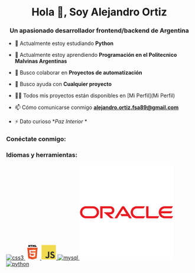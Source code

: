 <h1 align="center">Hola 👋, Soy Alejandro Ortiz</h1>
<h3 align="center">Un apasionado desarrollador frontend/backend de Argentina</h3>

- 🔭 Actualmente estoy estudiando **Python**

- 🌱 Actualmente estoy aprendiendo **Programación en el Politecnico Malvinas Argentinas**

- 👯 Busco colaborar en **Proyectos de automatización**

- 🤝 Busco ayuda con **Cualquier proyecto**

- 👨‍💻 Todos mis proyectos están disponibles en [Mi Perfil](Mi Perfil)

- 📫 Cómo comunicarse conmigo **alejandro.ortiz.fsa89@gmail.com**

- ⚡ Dato curioso **Paz Interior* *

<h3 align="left">Conéctate conmigo:</h3>
<p align="left">
</p>

<h3 align="left">Idiomas y herramientas:</h3>
<p align=" izquierda"> <a href="https://www.w3schools.com/css/" target="_blank" rel="noreferrer"> <img src="https://raw.githubusercontent.com/devicons/devicon /master/icons/css3/css3-original-wordmark.svg" alt="css3" width="40" height="40"/> </a> <a href="https://www.w3.org /html/" target="_blank" rel="noreferrer"> <img src="https://raw.githubusercontent.com/devicons/devicon/master/icons/html5/html5-original-wordmark.svg" alt= "html5" width="40" height="40"/> </a> <a href="https://developer.mozilla.org/en-US/docs/Web/JavaScript" target="_blank" rel ="noreferrer"> <img src="https://raw.githubusercontent.com/devicons/devicon/master/icons/javascript/javascript-original.svg" alt="javascript" width="40" height="40 "/> </a> <a href="https://www.mysql.com/" target="_blank" rel="noreferrer"> <img src="https://raw.githubusercontent.com/devicons /devicon/master/icons/mysql/mysql-original-wordmark.svg" alt="mysql" width="40" height="40"/> </a> <a href="https://www.oracle .com/" target="_blank" rel="noreferrer"> <img src="https://raw.githubusercontent.com/devicons/devicon/master/icons/oracle/oracle-original.svg" alt="oracle " ancho="40" alto="40"/> </a> <a href="https://www.python.org" target="_blank" rel="noreferrer"> <img src="https: //raw.githubusercontent.com/devicons/devicon/master/icons/python/python-original.svg" alt="python" ancho="40" alto="40"/> </a> </p>
